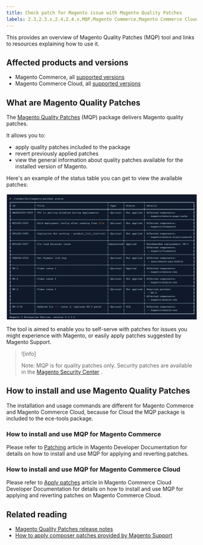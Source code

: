 ```yaml
---
title: Check patch for Magento issue with Magento Quality Patches
labels: 2.3,2.3.x,2.4,2.4.x,MQP,Magento Commerce,Magento Commerce Cloud,Magento Quality Patches,how to,patches
---
```


This provides an overview of Magento Quality Patches (MQP) tool and links to resources explaining how to use it.

## Affected products and versions

* Magento Commerce, all [supported versions](https://magento.com/sites/default/files/magento-software-lifecycle-policy.pdf)  
* Magento Commerce Cloud, all [supported versions](https://magento.com/sites/default/files/magento-software-lifecycle-policy.pdf) 

## What are Magento Quality Patches

The [Magento Quality Patches](https://github.com/magento/quality-patches) (MQP) package delivers Magento quality patches.

It allows you to:

* apply quality patches included to the package
* revert previously applied patches
* view the general information about quality patches available for the installed version of Magento.

Here's an example of the status table you can get to view the available patches:

![Magento_patches_list](assets/status_table.png)

The tool is aimed to enable you to self-serve with patches for issues you might experience with Magento, or easily apply patches suggested by Magento Support.

>![info]
>
>Note: MQP is for quality patches only. Security patches are available in the [Magento Security Center](https://magento.com/security/patches) .

## How to install and use Magento Quality Patches

The installation and usage commands are different for Magento Commerce and Magento Commerce Cloud, because for Cloud the MQP package is included to the ece-tools package.

### How to install and use MQP for Magento Commerce

Please refer to [Patching](https://devdocs.magento.com/guides/v2.4/comp-mgr/patching/mqp.html) article in Magento Developer Documentation for details on how to install and use MQP for applying and reverting patches.

### How to install and use MQP for Magento Commerce Cloud

Please refer to [Apply patches](https://devdocs.magento.com/cloud/project/project-patch.html) article in Magento Commerce Cloud Developer Documentation for details on how to install and use MQP for applying and reverting patches on Magento Commerce Cloud.

## Related reading

* [Magento Quality Patches release notes](https://devdocs.magento.com/quality-patches/release-notes.html)
* [How to apply composer patches provided by Magento Support](https://support.magento.com/hc/en-us/articles/360028367731)

